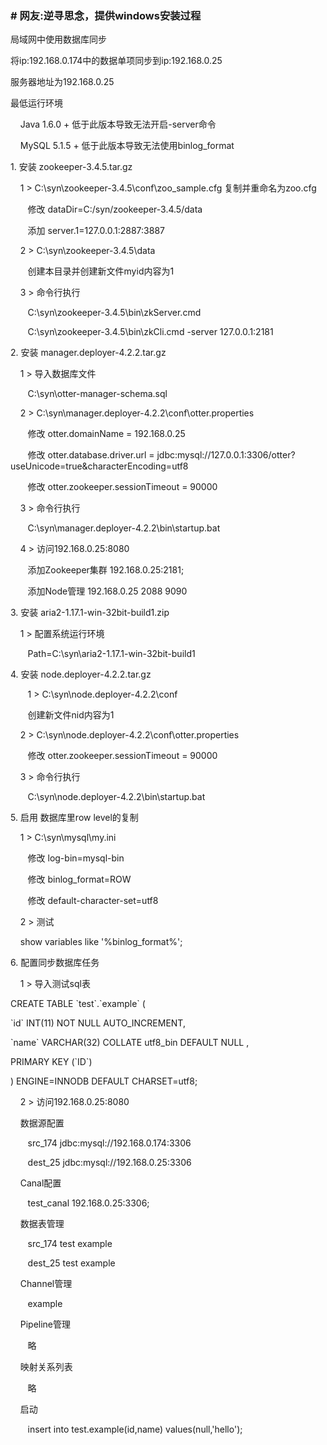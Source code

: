 ### # 网友:逆寻思念，提供windows安装过程

<div class="blog_content">
    <div style="font-size: 14px;" class="iteye-blog-content-contain">
<p>局域网中使用数据库同步</p>
<p>将ip:192.168.0.174中的数据单项同步到ip:192.168.0.25</p>
<p>服务器地址为192.168.0.25</p>
<p>最低运行环境</p>
<p>&nbsp;&nbsp;&nbsp;    Java  1.6.0 +     低于此版本导致无法开启-server命令</p>
<p>&nbsp;&nbsp;&nbsp;    MySQL 5.1.5 +     低于此版本导致无法使用binlog_format</p>
<p> </p>
<p>1. 安装 zookeeper-3.4.5.tar.gz</p>
<p>&nbsp;&nbsp;&nbsp;    1 &gt; C:\syn\zookeeper-3.4.5\conf\zoo_sample.cfg 复制并重命名为zoo.cfg</p>
<p>&nbsp;&nbsp;&nbsp;&nbsp;&nbsp;&nbsp;        修改 dataDir=C:/syn/zookeeper-3.4.5/data</p>
<p>&nbsp;&nbsp;&nbsp;&nbsp;&nbsp;&nbsp;        添加 server.1=127.0.0.1:2887:3887</p>
<p>&nbsp;&nbsp;&nbsp;    2 &gt; C:\syn\zookeeper-3.4.5\data</p>
<p>&nbsp;&nbsp;&nbsp;&nbsp;&nbsp;&nbsp;        创建本目录并创建新文件myid内容为1</p>
<p>&nbsp;&nbsp;&nbsp;    3 &gt; 命令行执行</p>
<p>&nbsp;&nbsp;&nbsp;&nbsp;&nbsp;&nbsp;        C:\syn\zookeeper-3.4.5\bin\zkServer.cmd</p>
<p>&nbsp;&nbsp;&nbsp;&nbsp;&nbsp;&nbsp;        C:\syn\zookeeper-3.4.5\bin\zkCli.cmd -server 127.0.0.1:2181</p>
<p>2. 安装 manager.deployer-4.2.2.tar.gz</p>
<p>&nbsp;&nbsp;&nbsp;    1 &gt; 导入数据库文件</p>
<p>&nbsp;&nbsp;&nbsp;&nbsp;&nbsp;&nbsp;        C:\syn\otter-manager-schema.sql</p>
<p>&nbsp;&nbsp;&nbsp;    2 &gt; C:\syn\manager.deployer-4.2.2\conf\otter.properties</p>
<p>&nbsp;&nbsp;&nbsp;&nbsp;&nbsp;&nbsp;        修改 otter.domainName = 192.168.0.25</p>
<p>&nbsp;&nbsp;&nbsp;&nbsp;&nbsp;&nbsp;        修改 otter.database.driver.url = jdbc:mysql://127.0.0.1:3306/otter?useUnicode=true&amp;characterEncoding=utf8</p>
<p>&nbsp;&nbsp;&nbsp;&nbsp;&nbsp;&nbsp;        修改 otter.zookeeper.sessionTimeout = 90000</p>
<p>&nbsp;&nbsp;&nbsp;    3 &gt; 命令行执行</p>
<p>&nbsp;&nbsp;&nbsp;&nbsp;&nbsp;&nbsp;        C:\syn\manager.deployer-4.2.2\bin\startup.bat</p>
<p>&nbsp;&nbsp;&nbsp;    4 &gt; 访问192.168.0.25:8080</p>
<p>&nbsp;&nbsp;&nbsp;&nbsp;&nbsp;&nbsp;        添加Zookeeper集群 192.168.0.25:2181;</p>
<p>&nbsp;&nbsp;&nbsp;&nbsp;&nbsp;&nbsp;        添加Node管理 192.168.0.25 2088 9090</p>
<p>3. 安装 aria2-1.17.1-win-32bit-build1.zip</p>
<p>&nbsp;&nbsp;&nbsp;    1 &gt; 配置系统运行环境</p>
<p>&nbsp;&nbsp;&nbsp;&nbsp;&nbsp;&nbsp;        Path=C:\syn\aria2-1.17.1-win-32bit-build1</p>
<p>4. 安装 node.deployer-4.2.2.tar.gz</p>
<p>&nbsp;&nbsp;&nbsp;&nbsp;&nbsp;&nbsp;    1 &gt; C:\syn\node.deployer-4.2.2\conf</p>
<p>&nbsp;&nbsp;&nbsp;&nbsp;&nbsp;&nbsp;        创建新文件nid内容为1</p>
<p>&nbsp;&nbsp;&nbsp;    2 &gt; C:\syn\node.deployer-4.2.2\conf\otter.properties</p>
<p>&nbsp;&nbsp;&nbsp;&nbsp;&nbsp;&nbsp;        修改 otter.zookeeper.sessionTimeout = 90000</p>
<p>&nbsp;&nbsp;&nbsp;    3 &gt; 命令行执行</p>
<p>&nbsp;&nbsp;&nbsp;&nbsp;&nbsp;&nbsp;        C:\syn\node.deployer-4.2.2\bin\startup.bat</p>
<p>5. 启用 数据库里row level的复制</p>
<p>&nbsp;&nbsp;&nbsp;    1 &gt; C:\syn\mysql\my.ini</p>
<p>&nbsp;&nbsp;&nbsp;&nbsp;&nbsp;&nbsp;        修改 log-bin=mysql-bin</p>
<p>&nbsp;&nbsp;&nbsp;&nbsp;&nbsp;&nbsp;        修改 binlog_format=ROW</p>
<p>&nbsp;&nbsp;&nbsp;&nbsp;&nbsp;&nbsp;        修改 default-character-set=utf8</p>
<p> &nbsp;&nbsp;&nbsp;   2 &gt; 测试</p>
<p>&nbsp;&nbsp;&nbsp;        show variables like '%binlog_format%';</p>
<p>6. 配置同步数据库任务</p>
<p>&nbsp;&nbsp;&nbsp;    1 &gt; 导入测试sql表</p>
<p>        CREATE TABLE `test`.`example` (</p>
<p>          `id` INT(11)  NOT NULL AUTO_INCREMENT,</p>
<p>          `name` VARCHAR(32) COLLATE utf8_bin DEFAULT NULL ,</p>
<p>           PRIMARY KEY (`ID`)</p>
<p>        ) ENGINE=INNODB DEFAULT CHARSET=utf8;</p>
<p>&nbsp;&nbsp;&nbsp;    2 &gt; 访问192.168.0.25:8080</p>
<p>&nbsp;&nbsp;&nbsp;        数据源配置</p>
<p>&nbsp;&nbsp;&nbsp;&nbsp;&nbsp;&nbsp;            src_174 jdbc:mysql://192.168.0.174:3306</p>
<p>&nbsp;&nbsp;&nbsp;&nbsp;&nbsp;&nbsp;            dest_25 jdbc:mysql://192.168.0.25:3306</p>
<p>&nbsp;&nbsp;&nbsp;        Canal配置</p>
<p>&nbsp;&nbsp;&nbsp;&nbsp;&nbsp;&nbsp;            test_canal 192.168.0.25:3306;</p>
<p>&nbsp;&nbsp;&nbsp;        数据表管理</p>
<p>&nbsp;&nbsp;&nbsp;&nbsp;&nbsp;&nbsp;            src_174 test example</p>
<p>&nbsp;&nbsp;&nbsp;&nbsp;&nbsp;&nbsp;            dest_25 test example</p>
<p>&nbsp;&nbsp;&nbsp;        Channel管理</p>
<p>&nbsp;&nbsp;&nbsp;&nbsp;&nbsp;&nbsp;            example</p>
<p>&nbsp;&nbsp;&nbsp;        Pipeline管理</p>
<p>&nbsp;&nbsp;&nbsp;&nbsp;&nbsp;&nbsp;            略</p>
<p>&nbsp;&nbsp;&nbsp;        映射关系列表</p>
<p>&nbsp;&nbsp;&nbsp;&nbsp;&nbsp;&nbsp;            略</p>
<p>&nbsp;&nbsp;&nbsp;        启动</p>
<p>&nbsp;&nbsp;&nbsp;&nbsp;&nbsp;&nbsp;            insert into test.example(id,name) values(null,'hello');</p>
</div>